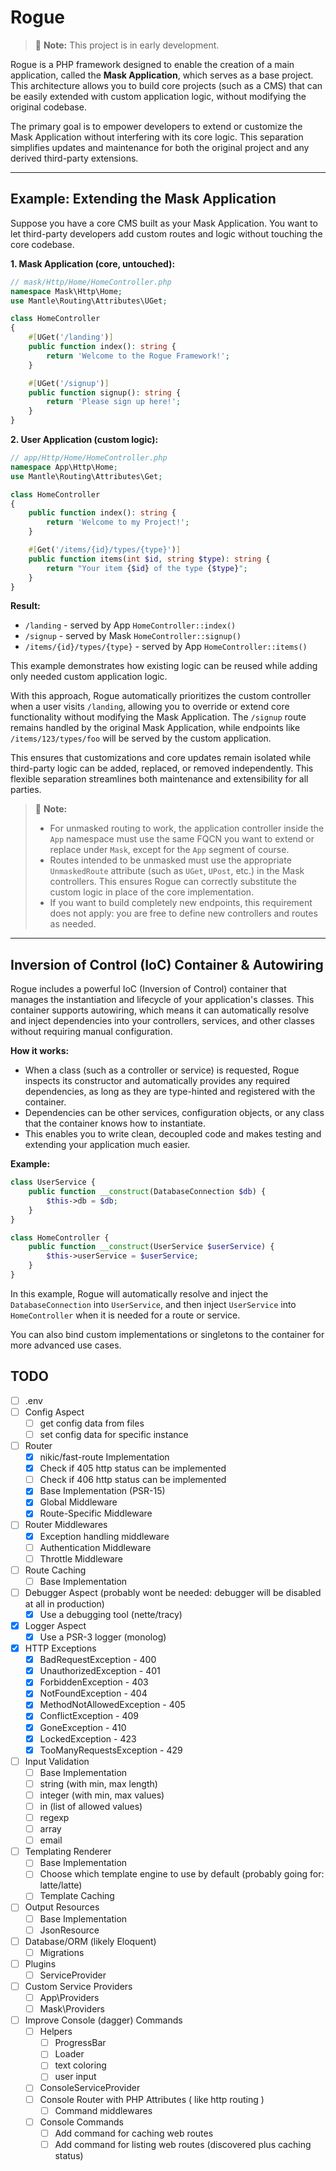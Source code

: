 # Rogue

> 🚨 **Note:** This project is in early development.

Rogue is a PHP framework designed to enable the creation of a main application, called the **Mask Application**, which serves as a base project. This architecture allows you to build core projects (such as a CMS) that can be easily extended with custom application logic, without modifying the original codebase.

The primary goal is to empower developers to extend or customize the Mask Application without interfering with its core logic. This separation simplifies updates and maintenance for both the original project and any derived third-party extensions.

---

## Example: Extending the Mask Application

Suppose you have a core CMS built as your Mask Application. You want to let third-party developers add custom routes and logic without touching the core codebase.

**1. Mask Application (core, untouched):**
```php
// mask/Http/Home/HomeController.php
namespace Mask\Http\Home;
use Mantle\Routing\Attributes\UGet;

class HomeController
{
    #[UGet('/landing')]
    public function index(): string {
        return 'Welcome to the Rogue Framework!';
    }

    #[UGet('/signup')]
    public function signup(): string {
        return 'Please sign up here!';
    }
}
```

**2. User Application (custom logic):**
```php
// app/Http/Home/HomeController.php
namespace App\Http\Home;
use Mantle\Routing\Attributes\Get;

class HomeController
{
    public function index(): string {
        return 'Welcome to my Project!';
    }

    #[Get('/items/{id}/types/{type}')]
    public function items(int $id, string $type): string {
        return "Your item {$id} of the type {$type}";
    }
}
```

**Result:**

* `/landing` - served by App `HomeController::index()`
* `/signup` - served by Mask `HomeController::signup()`
* `/items/{id}/types/{type}` - served by App `HomeController::items()`

This example demonstrates how existing logic can be reused while adding only needed custom application logic.

With this approach, Rogue automatically prioritizes the custom controller when a user visits `/landing`, allowing you to override or extend core functionality without modifying the Mask Application. The `/signup` route remains handled by the original Mask Application, while endpoints like `/items/123/types/foo` will be served by the custom application.

This ensures that customizations and core updates remain isolated while third-party logic can be added, replaced, or removed independently. This flexible separation streamlines both maintenance and extensibility for all parties.

> 🚨 **Note:**
> * For unmasked routing to work, the application controller inside the `App` namespace must use the same FQCN you want to extend or replace under `Mask`, except for the `App` segment of course.
> * Routes intended to be unmasked must use the appropriate `UnmaskedRoute` attribute (such as `UGet`, `UPost`, etc.) in the Mask controllers. This ensures Rogue can correctly substitute the custom logic in place of the core implementation.
> * If you want to build completely new endpoints, this requirement does not apply: you are free to define new controllers and routes as needed.

---

## Inversion of Control (IoC) Container & Autowiring

Rogue includes a powerful IoC (Inversion of Control) container that manages the instantiation and lifecycle of your application's classes. This container supports autowiring, which means it can automatically resolve and inject dependencies into your controllers, services, and other classes without requiring manual configuration.

**How it works:**
- When a class (such as a controller or service) is requested, Rogue inspects its constructor and automatically provides any required dependencies, as long as they are type-hinted and registered with the container.
- Dependencies can be other services, configuration objects, or any class that the container knows how to instantiate.
- This enables you to write clean, decoupled code and makes testing and extending your application much easier.

**Example:**
```php
class UserService {
    public function __construct(DatabaseConnection $db) {
        $this->db = $db;
    }
}

class HomeController {
    public function __construct(UserService $userService) {
        $this->userService = $userService;
    }
}
```
In this example, Rogue will automatically resolve and inject the `DatabaseConnection` into `UserService`, and then inject `UserService` into `HomeController` when it is needed for a route or service.

You can also bind custom implementations or singletons to the container for more advanced use cases.

## TODO

* [ ] .env
* [ ] Config Aspect
    * [ ] get config data from files
    * [ ] set config data for specific instance
* [ ] Router
    * [x] nikic/fast-route Implementation
    * [x] Check if 405 http status can be implemented
    * [ ] Check if 406 http status can be implemented
    * [x] Base Implementation (PSR-15)
    * [x] Global Middleware
    * [x] Route-Specific Middleware
* [ ] Router Middlewares
    * [x] Exception handling middleware
    * [ ] Authentication Middleware
    * [ ] Throttle Middleware
* [ ] Route Caching
    * [ ] Base Implementation
* [ ] Debugger Aspect (probably wont be needed: debugger will be disabled at all in production)
    * [x] Use a debugging tool (nette/tracy)
* [x] Logger Aspect
    * [x] Use a PSR-3 logger (monolog)
* [x] HTTP Exceptions
    * [x] BadRequestException - 400
    * [x] UnauthorizedException - 401
    * [x] ForbiddenException - 403
    * [x] NotFoundException - 404
    * [x] MethodNotAllowedException - 405
    * [x] ConflictException - 409
    * [x] GoneException - 410
    * [x] LockedException - 423
    * [x] TooManyRequestsException - 429
* [ ] Input Validation
    * [ ] Base Implementation
    * [ ] string (with min, max length)
    * [ ] integer (with min, max values)
    * [ ] in (list of allowed values)
    * [ ] regexp
    * [ ] array
    * [ ] email
* [ ] Templating Renderer
    * [ ] Base Implementation
    * [ ] Choose which template engine to use by default (probably going for: latte/latte)
    * [ ] Template Caching
* [ ] Output Resources
    * [ ] Base Implementation
    * [ ] JsonResource
* [ ] Database/ORM (likely Eloquent)
    * [ ] Migrations
* [ ] Plugins
    * [ ] ServiceProvider
* [ ] Custom Service Providers
    * [ ] App\Providers
    * [ ] Mask\Providers
* [ ] Improve Console (dagger) Commands
    * [ ] Helpers
        * [ ] ProgressBar
        * [ ] Loader
        * [ ] text coloring
        * [ ] user input
    * [ ] ConsoleServiceProvider
    * [ ] Console Router with PHP Attributes ( like http routing )
        * [ ] Command middlewares
    * [ ] Console Commands
        * [ ] Add command for caching web routes
        * [ ] Add command for listing web routes (discovered plus caching status)
